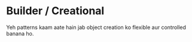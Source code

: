 # Builder / Creational

Yeh patterns kaam aate hain jab object creation ko flexible aur controlled banana ho.

